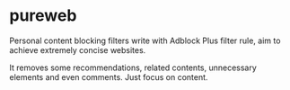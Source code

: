 # pureweb

Personal content blocking filters write with Adblock Plus filter rule, aim to achieve extremely concise websites.

It removes some recommendations, related contents, unnecessary elements and even comments. Just focus on content.
